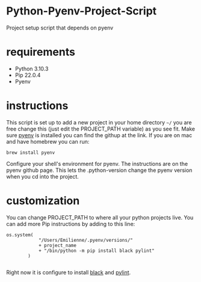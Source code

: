 # Python-Pyenv-Project-Script
Project setup script that depends on pyenv

# requirements
- Python 3.10.3
- Pip 22.0.4
- Pyenv


# instructions
This script is set up to add a new project in your home directory `~/` you are free change this (just edit the PROJECT_PATH variable) as you see fit. 
Make sure [pyenv](https://github.com/pyenv/pyenv) is installed you can find the githup at the link. If you are on mac and have homebrew you can run:
```
brew install pyenv
```
Configure your shell's environment for pyenv. The instructions are on the pyenv github page. 
This lets the .python-version change the pyenv version when you cd into the project.


# customization
You can change PROJECT_PATH to where all your python projects live.
You can add more Pip instructions by adding to this line:

```
os.system(
            "/Users/Emilienne/.pyenv/versions/"
            + project_name
            + "/bin/python -m pip install black pylint"
        )
        
```
Right now it is configure to install [black](https://github.com/psf/black) and [pylint](https://github.com/PyCQA/pylint).
